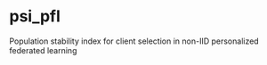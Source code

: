 # psi_pfl
Population stability index for client selection in non-IID personalized federated learning 
